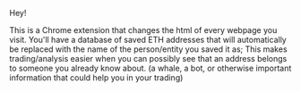 Hey!

This is a Chrome extension that changes the html of every webpage you visit. You'll have a database of saved ETH addresses that will automatically be replaced with the name of the person/entity you saved it as; This makes trading/analysis easier when you can possibly see that an address belongs to someone you already know about. (a whale, a bot, or otherwise important information that could help you in your trading)
